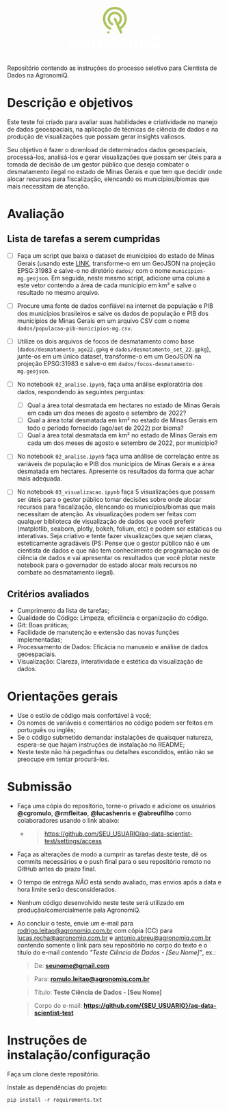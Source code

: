 <p align="center">
  <br>
  <div style="margin:auto; width: 220px">
  <svg xmlns="http://www.w3.org/2000/svg" viewBox="0 0 510.2 240.9" class="w-24"><g><g><path fill="#ABC45C" d="M320,67.1c0-35.8-29.1-64.8-64.8-64.8s-64.8,29.1-64.8,64.8c0,24.8,14.5,47.8,36.8,58.5c3.2,1.5,7,0.2,8.6-3
			c1.5-3.2,0.2-7-3-8.6c-17.9-8.6-29.5-27-29.5-46.9c0-28.7,23.3-52,52-52s52,23.3,52,52c0,17.9-9.5,34.7-24.5,44.1l-5.6-12
			C287.6,92,294,80,294,67.1c0-21.4-17.4-38.9-38.9-38.9c-21.4,0-38.9,17.4-38.9,38.9c0,14.9,8.3,28.2,21.6,34.8
			c0.9,0.5,1.9,0.7,2.9,0.7c2.4,0,4.6-1.3,5.8-3.6c1.6-3.2,0.3-7-2.9-8.6c-8.9-4.4-14.5-13.4-14.5-23.3c0-14.3,11.7-26,26-26
			c14.3,0,26,11.7,26,26c0,7.9-3.6,15.3-9.6,20.2L261,64.4c-1.5-3.2-5.3-4.6-8.5-3.1c-3.2,1.5-4.6,5.3-3.1,8.5l33.9,73.2
			c1.1,2.3,3.4,3.7,5.8,3.7c0.9,0,1.8-0.2,2.7-0.6c3.2-1.5,4.6-5.3,3.1-8.5l-6.8-14.7C307.6,111.4,320,90,320,67.1z"></path><path fill="#ABC45C" d="M220.1,133.9c-3.6,0-6.5,2.9-6.5,6.5c0,3.6,2.9,6.5,6.5,6.5c3.6,0,6.5-2.9,6.5-6.5
			C226.6,136.7,223.7,133.9,220.1,133.9z"></path></g><g><path fill="#fff" d="M40,164.1c-1.3-2.8-3.4-4.5-6.6-4.5h-0.5c-3.2,0-5.4,1.7-6.7,4.5L2.6,216.7c-0.5,0.9-0.7,1.7-0.7,2.5
			c0,2.9,2.3,5.2,5.2,5.2c2.4,0,4.3-1.3,5.2-3.5l5.4-12.2h30.8l5.2,11.9c1,2.4,2.8,3.9,5.4,3.9c3,0,5.3-2.4,5.3-5.4
			c0-0.7-0.2-1.5-0.6-2.4L40,164.1z M21.8,198.8L33,173.1l11.2,25.7H21.8z"></path><path fill="#fff" d="M113.4,175.5c-3,0-5.4,2.4-5.4,5.4v2.3c-3.7-4.4-8.7-8.2-16.8-8.2c-11.2,0-21.8,8.3-21.8,22.5v0.2
			c0,14.1,10.5,22.4,21.8,22.4c7.9,0,12.9-3.6,16.9-8.8v3.7c0,9.6-5.4,14.7-15.2,14.7c-5.5,0-10.3-1.4-14.7-3.8
			c-0.5-0.3-1.2-0.5-2-0.5c-2.5,0-4.6,2.1-4.6,4.5c0,2.1,1.2,3.6,3.1,4.4c5.8,2.8,11.8,4.3,18.5,4.3c8.6,0,15.3-2.1,19.7-6.4
			c4-4,6.1-10,6.1-18.1v-33.1C119,178,116.5,175.5,113.4,175.5z M108.2,197.7c0,7.8-6.4,13.2-14.1,13.2c-7.5,0-13.6-5.4-13.6-13.2
			v-0.2c0-7.9,6-13.2,13.6-13.2c7.6,0,14.1,5.4,14.1,13.2V197.7z"></path><path fill="#fff" d="M154,175.4c-4.8,0-9.5,4.5-12.1,10.5v-4.9c0-3.1-2.4-5.5-5.5-5.5c-3.1,0-5.4,2.4-5.4,5.5V219
			c0,3.1,2.5,5.4,5.4,5.4c3.1,0,5.5-2.4,5.5-5.4v-14.2c0-11.3,5.4-17.3,13.2-18.7c2.5-0.5,4.4-2.4,4.4-5.3
			C159.4,177.7,157.4,175.4,154,175.4z"></path><path fill="#fff" d="M187.9,175.1c-14.7,0-25.6,11.3-25.6,25v0.2c0,13.6,10.8,24.8,25.4,24.8c14.8,0,25.7-11.3,25.7-25v-0.2
			C213.4,186.2,202.6,175.1,187.9,175.1z M202.4,200.3c0,8.3-5.6,15.2-14.5,15.2c-8.5,0-14.6-7-14.6-15.3v-0.2
			c0-8.3,5.6-15.2,14.4-15.2c8.6,0,14.7,7,14.7,15.4V200.3z"></path><path fill="#fff" d="M248.7,175.1c-7.4,0-11.9,3.9-15,8.3v-2.4c0-3.1-2.4-5.5-5.5-5.5c-3.1,0-5.4,2.4-5.4,5.5V219
			c0,3.1,2.5,5.4,5.4,5.4c3.1,0,5.5-2.4,5.5-5.4v-22c0-7.4,4.4-11.9,10.8-11.9c6.5,0,10.3,4.3,10.3,11.7V219c0,3.1,2.5,5.4,5.5,5.4
			c3.1,0,5.4-2.4,5.4-5.4v-25.6C265.8,182.3,259.5,175.1,248.7,175.1z"></path><path fill="#fff" d="M300.2,175.1c-14.7,0-25.6,11.3-25.6,25v0.2c0,13.6,10.8,24.8,25.4,24.8c14.8,0,25.7-11.3,25.7-25v-0.2
			C325.7,186.2,314.9,175.1,300.2,175.1z M314.7,200.3c0,8.3-5.6,15.2-14.5,15.2c-8.5,0-14.6-7-14.6-15.3v-0.2
			c0-8.3,5.6-15.2,14.4-15.2c8.6,0,14.7,7,14.7,15.4V200.3z"></path><path fill="#fff" d="M391.1,175.1c-7.3,0-12.3,3.4-16.2,8.4c-2.5-5.1-7.4-8.4-14.3-8.4c-7.4,0-11.5,4-14.6,8.3v-2.3
			c0-3.1-2.4-5.5-5.5-5.5s-5.4,2.4-5.4,5.5V219c0,3.1,2.5,5.4,5.4,5.4c3.1,0,5.5-2.4,5.5-5.4v-22c0-7.3,4.2-11.9,10.3-11.9
			c6.1,0,9.7,4.2,9.7,11.6V219c0,3.1,2.4,5.4,5.5,5.4c3,0,5.4-2.4,5.4-5.4v-22c0-7.7,4.3-11.9,10.3-11.9c6.2,0,9.7,4.1,9.7,11.7V219
			c0,3.1,2.4,5.4,5.5,5.4c3.1,0,5.4-2.4,5.4-5.4v-25.6C407.9,181.7,401.5,175.1,391.1,175.1z"></path><path fill="#fff" d="M425.5,157.8c-3.5,0-6.3,2.1-6.3,5.4v0.5c0,3.3,2.7,5.4,6.3,5.4c3.5,0,6.3-2.2,6.3-5.4v-0.5
			C431.7,159.9,429,157.8,425.5,157.8z"></path><path fill="#fff" d="M425.5,175.5c-3.1,0-5.4,2.4-5.4,5.5V219c0,3.1,2.4,5.4,5.4,5.4c3.1,0,5.5-2.4,5.5-5.4v-37.9
			C431,178,428.5,175.5,425.5,175.5z"></path><path fill="#fff" d="M475.3,159.4c-19.5,0-33.3,15-33.3,32.8v0.2c0,17.9,13.6,32.7,33.1,32.7c3.3,0,6.4-0.5,9.3-1.3l1.7,3.6
			c0.9,1.9,2.8,3,4.8,3c0.8,0,1.5-0.2,2.2-0.5c2.6-1.2,3.8-4.4,2.5-7l-1.6-3.5c8.9-5.9,14.3-16,14.3-27.3V192
			C508.4,174.2,494.8,159.4,475.3,159.4z M496.7,192.4c0,6.9-2.7,13-7.3,17.1l-2-4.2c-1.2-2.6-4.4-3.8-7-2.5c-2.6,1.2-3.8,4.4-2.5,7
			l2.1,4.4c-1.5,0.3-3,0.5-4.6,0.5c-12.6,0-21.6-10.2-21.6-22.5V192c0-12.3,8.8-22.4,21.4-22.4s21.6,10.3,21.6,22.6V192.4z"></path></g></g></svg>
      </div>
  <br>
</p>
 
Repositório contendo as instruções do processo seletivo para Cientista de Dados na AgronomiQ.

# Descrição e objetivos

Este teste foi criado para avaliar suas habilidades e criatividade no manejo de dados geoespaciais, na aplicação de técnicas de ciência de dados e na produção de visualizações que possam gerar insights valiosos.

Seu objetivo é fazer o download de determinados dados geoespaciais, processá-los, analisá-los e gerar visualizações que possam ser úteis para a tomada de decisão de um gestor público que deseja combater o desmatamento ilegal no estado de Minas Gerais e que tem que decidir onde alocar recursos para fiscalização, elencando os municípios/biomas que mais necessitam de atenção.

# Avaliação
## Lista de tarefas a serem cumpridas
- [ ] Faça um script que baixa o dataset de municípios do estado de Minas Gerais (usando este [LINK](https://raw.githubusercontent.com/tbrugz/geodata-br/master/geojson/geojs-31-mun.json), transforme-o em um GeoJSON na projeção EPSG:31983 e salve-o no diretório `dados/` com o nome `municipios-mg.geojson`. Em seguida, neste mesmo script, adicione uma coluna a este vetor contendo a área de cada município em km² e salve o resultado no mesmo arquivo.
- [ ] Procure uma fonte de dados confiável na internet de população e PIB dos municípios brasileiros e salve os dados de população e PIB dos municípios de Minas Gerais em um arquivo CSV com o nome `dados/populacao-pib-municipios-mg.csv`.
- [ ] Utilize os dois arquivos de focos de desmatamento como base (`dados/desmatamento_ago22.gpkg` e `dados/desmatamento_set_22.gpkg`), junte-os em um único dataset, transforme-o em um GeoJSON na projeção EPSG:31983 e salve-o em `dados/focos-desmatamento-mg.geojson`.
- [ ] No notebook `02_analise.ipynb`, faça uma análise exploratória dos dados, respondendo às seguintes perguntas:
  - [ ] Qual a área total desmatada em hectares no estado de Minas Gerais em cada um dos meses de agosto e setembro de 2022?
  - [ ] Qual a área total desmatada em km² no estado de Minas Gerais em todo o período fornecido (ago/set de 2022) por bioma?
  - [ ] Qual a área total desmatada em km² no estado de Minas Gerais em cada um dos meses de agosto e setembro de 2022, por município?
- [ ] No notebook `02_analise.ipynb` faça uma análise de correlação entre as variáveis de população e PIB dos municípios de Minas Gerais e a área desmatada em hectares. Apresente os resultados da forma que achar mais adequada.
- [ ] No notebook `03_visualizacao.ipynb` faça 5 visualizações que possam ser úteis para o gestor público tomar decisões sobre onde alocar recursos para fiscalização, elencando os municípios/biomas que mais necessitam de atenção. As visualizações podem ser feitas com qualquer biblioteca de visualização de dados que você preferir (matplotlib, seaborn, plotly, bokeh, folium, etc) e podem ser estáticas ou interativas. Seja criativo e tente fazer visualizações que sejam claras, esteticamente agradáveis (PS: Pense que o gestor público não é um cientista de dados e que não tem conhecimento de programação ou de ciência de dados e vai apresentar os resultados que você plotar neste notebook para o governador do estado alocar mais recursos no combate ao desmatamento ilegal).


## Critérios avaliados
* Cumprimento da lista de tarefas;
* Qualidade do Código: Limpeza, eficiência e organização do código.
* Git: Boas práticas;
* Facilidade de manutenção e extensão das novas funções implementadas;
* Processamento de Dados: Eficácia no manuseio e análise de dados geoespaciais.
* Visualização: Clareza, interatividade e estética da visualização de dados.

# Orientações gerais
* Use o estilo de código mais confortável à você;
* Os nomes de variáveis e comentários no código podem ser feitos em português ou inglês;
* Se o código submetido demandar instalações de quaisquer natureza, espera-se que hajam instruções de instalação no README;
* Neste teste não há pegadinhas ou detalhes escondidos, então não se preocupe em tentar procurá-los.

# Submissão
* Faça uma cópia do repositório, torne-o privado e adicione os usuários **@cgromulo**, **@rmfleitao**, **@lucashenris** e **@abreufilho** como colaboradores usando o link abaixo:
  * >https://github.com/SEU_USUARIO/aq-data-scientist-test/settings/access
* Faça as alterações de modo a cumprir as tarefas deste teste, dê os commits necessários e o push final para o seu repositório remoto no GitHub antes do prazo final.
* O tempo de entrega *NÃO* está sendo avaliado, mas envios após a data e hora limite serão desconsiderados.
* Nenhum código desenvolvido neste teste será utilizado em produção/comercialmente pela AgronomiQ.
* Ao concluir o teste, envie um e-mail para rodrigo.leitao@agronomiq.com.br com cópia (CC) para lucas.rocha@agronomiq.com.br e antonio.abreu@agronomiq.com.br contendo somente o link para seu repositório no corpo do texto e o título do e-mail contendo *"Teste Ciência de Dados - [Seu Nome]"*, ex.:
  >De: **seunome@gmail.com**

  >Para: **romulo.leitao@agronomiq.com.br**

  >Título: **Teste Ciência de Dados - [Seu Nome]**

  >Corpo do e-mail: **https://github.com/{SEU_USUARIO}/aq-data-scientist-test**
   
# Instruções de instalação/configuração

Faça um clone deste repositório.

Instale as dependências do projeto:

```
pip install -r requirements.txt
```
